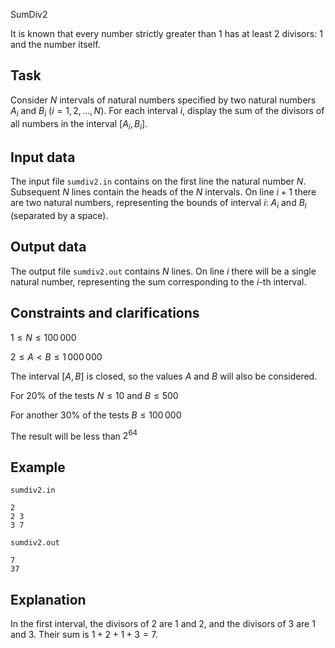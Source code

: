 SumDiv2

It is known that every number strictly greater than $1$ has at least $2$ divisors: $1$ and the number itself.

## Task

Consider $N$ intervals of natural numbers specified by two natural numbers $A_i$ and $B_i$ $(i=1, 2, \dots, N)$. For each interval $i$, display the sum of the divisors of all numbers in the interval $[A_i, B_i]$. 

## Input data

The input file `sumdiv2.in` contains on the first line the natural number $N$. Subsequent $N$ lines contain the heads of the $N$ intervals. On line $i+1$ there are two natural numbers, representing the bounds of interval $i$: $A_i$ and $B_i$ (separated by a space). 

## Output data

The output file `sumdiv2.out` contains $N$ lines. On line $i$ there will be a single natural number, representing the sum corresponding to the $i$-th interval. 

## Constraints and clarifications

$1 \leq N \leq 100\,000$ 

$2 \leq A < B \leq 1\,000\,000$ 

The interval $[A,B]$ is closed, so the values $A$ and $B$ will also be considered. 

For $20\%$ of the tests $N \leq 10$ and $B \leq 500$ 

For another $30\%$ of the tests $B \leq 100\,000$ 

The result will be less than $2^{64}$ 

## Example

`sumdiv2.in`
```
2
2 3
3 7
```

`sumdiv2.out`
```
7
37
``` 

## Explanation

In the first interval, the divisors of $2$ are $1$ and $2$, and the divisors of $3$ are $1$ and $3$. Their sum is $1+2+1+3=7$.